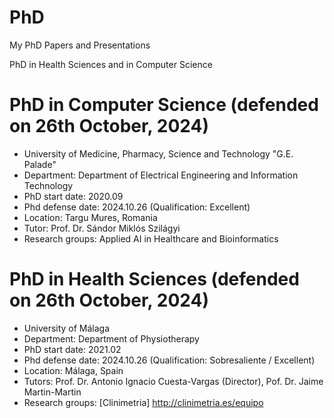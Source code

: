 # PhD
My PhD Papers and Presentations

PhD in Health Sciences and in Computer Science

# PhD in Computer Science (defended on 26th October, 2024)
* University of Medicine, Pharmacy, Science and Technology "G.E. Palade"
* Department: Department of Electrical Engineering and Information Technology
* PhD start date: 2020.09
* Phd defense date: 2024.10.26 (Qualification: Excellent)
* Location: Targu Mures, Romania
* Tutor: Prof. Dr. Sándor Miklós Szilágyi
* Research groups: Applied AI in Healthcare and Bioinformatics

# PhD in Health Sciences (defended on 26th October, 2024)
* University of Málaga
* Department: Department of Physiotherapy
* PhD start date: 2021.02
* Phd defense date: 2024.10.26 (Qualification: Sobresaliente / Excellent)
* Location: Málaga, Spain
* Tutors: Prof. Dr. Antonio Ignacio Cuesta-Vargas (Director), Pof. Dr. Jaime Martin-Martin
* Research groups: [Clinimetria] http://clinimetria.es/equipo
